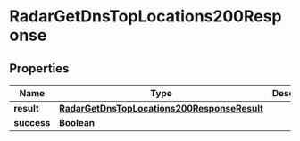 

# RadarGetDnsTopLocations200Response


## Properties

| Name | Type | Description | Notes |
|------------ | ------------- | ------------- | -------------|
|**result** | [**RadarGetDnsTopLocations200ResponseResult**](RadarGetDnsTopLocations200ResponseResult.md) |  |  |
|**success** | **Boolean** |  |  |



